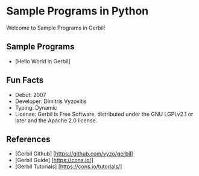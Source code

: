 # Sample Programs in Python

Welcome to Sample Programs in Gerbil!

## Sample Programs

- [Hello World in Gerbil]

## Fun Facts

- Debut: 2007
- Developer: Dimitris Vyzovitis 
- Typing: Dynamic
- License: Gerbil is Free Software, distributed under the GNU LGPLv2.1 or later and the Apache 2.0 license.


## References

- [Gerbil Github]    [https://github.com/vyzo/gerbil]
- [Gerbil Guide]     [https://cons.io/]
- [Gerbil Tutorials] [https://cons.io/tutorials/]

